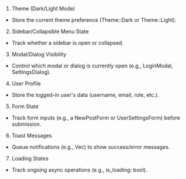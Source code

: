 <!-- @format -->

1. Theme (Dark/Light Mode)

- Store the current theme preference (Theme::Dark or Theme::Light).

2. Sidebar/Collapsible Menu State

- Track whether a sidebar is open or collapsed.

3. Modal/Dialog Visibility

- Control which modal or dialog is currently open (e.g., LoginModal, SettingsDialog).

4. User Profile

- Store the logged-in user's data (username, email, role, etc.).

5. Form State

- Track form inputs (e.g., a NewPostForm or UserSettingsForm) before submission.

6. Toast Messages

- Queue notifications (e.g., Vec<Toast>) to show success/error messages.

7. Loading States

- Track ongoing async operations (e.g., is_loading: bool).
